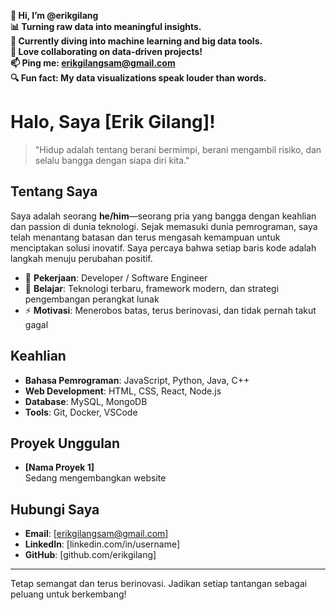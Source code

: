 **👋 Hi, I’m @erikgilang**  
   **📊 Turning raw data into meaningful insights.**  
   **🌱 Currently diving into machine learning and big data tools.**  
   **🤝 Love collaborating on data-driven projects!**  
   **📫 Ping me: erikgilangsam@gmail.com**  
   **🔍 Fun fact: My data visualizations speak louder than words.**  




# Halo, Saya [Erik Gilang]!

> "Hidup adalah tentang berani bermimpi, berani mengambil risiko, dan selalu bangga dengan siapa diri kita."

## Tentang Saya

Saya adalah seorang **he/him**—seorang pria yang bangga dengan keahlian dan passion di dunia teknologi. Sejak memasuki dunia pemrograman, saya telah menantang batasan dan terus mengasah kemampuan untuk menciptakan solusi inovatif. Saya percaya bahwa setiap baris kode adalah langkah menuju perubahan positif.

- 🔭 **Pekerjaan**: Developer / Software Engineer
- 🌱 **Belajar**: Teknologi terbaru, framework modern, dan strategi pengembangan perangkat lunak
- ⚡ **Motivasi**: Menerobos batas, terus berinovasi, dan tidak pernah takut gagal

## Keahlian

- **Bahasa Pemrograman**: JavaScript, Python, Java, C++
- **Web Development**: HTML, CSS, React, Node.js
- **Database**: MySQL, MongoDB
- **Tools**: Git, Docker, VSCode

## Proyek Unggulan

- **[Nama Proyek 1]**  
  Sedang mengembangkan website

## Hubungi Saya

- **Email**: [erikgilangsam@gmail.com]
- **LinkedIn**: [linkedin.com/in/username]
- **GitHub**: [github.com/erikgilang]

---

Tetap semangat dan terus berinovasi. Jadikan setiap tantangan sebagai peluang untuk berkembang!

